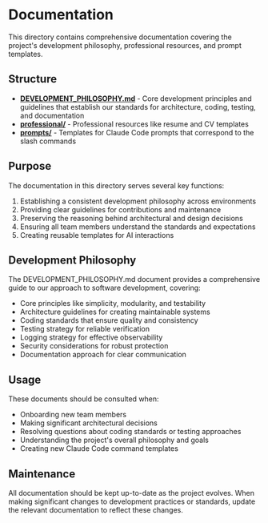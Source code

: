 # Documentation

This directory contains comprehensive documentation covering the project's development philosophy, professional resources, and prompt templates.

## Structure

- **[DEVELOPMENT_PHILOSOPHY.md](DEVELOPMENT_PHILOSOPHY.md)** - Core development principles and guidelines that establish our standards for architecture, coding, testing, and documentation
- **[professional/](professional/)** - Professional resources like resume and CV templates
- **[prompts/](prompts/)** - Templates for Claude Code prompts that correspond to the slash commands

## Purpose

The documentation in this directory serves several key functions:

1. Establishing a consistent development philosophy across environments
2. Providing clear guidelines for contributions and maintenance
3. Preserving the reasoning behind architectural and design decisions
4. Ensuring all team members understand the standards and expectations
5. Creating reusable templates for AI interactions

## Development Philosophy

The DEVELOPMENT_PHILOSOPHY.md document provides a comprehensive guide to our approach to software development, covering:

- Core principles like simplicity, modularity, and testability
- Architecture guidelines for creating maintainable systems
- Coding standards that ensure quality and consistency
- Testing strategy for reliable verification
- Logging strategy for effective observability
- Security considerations for robust protection
- Documentation approach for clear communication

## Usage

These documents should be consulted when:

- Onboarding new team members
- Making significant architectural decisions
- Resolving questions about coding standards or testing approaches
- Understanding the project's overall philosophy and goals
- Creating new Claude Code command templates

## Maintenance

All documentation should be kept up-to-date as the project evolves. When making significant changes to development practices or standards, update the relevant documentation to reflect these changes.